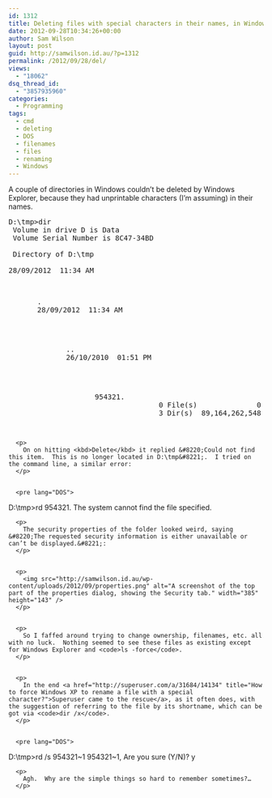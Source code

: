 ```yaml
---
id: 1312
title: Deleting files with special characters in their names, in Windows
date: 2012-09-28T10:34:26+00:00
author: Sam Wilson
layout: post
guid: http://samwilson.id.au/?p=1312
permalink: /2012/09/28/del/
views:
  - "18062"
dsq_thread_id:
  - "3857935960"
categories:
  - Programming
tags:
  - cmd
  - deleting
  - DOS
  - filenames
  - files
  - renaming
  - Windows
---
```

A couple of directories in Windows couldn’t be deleted by Windows Explorer, because they had unprintable characters (I’m assuming) in their names.

<pre lang="DOS">D:\tmp>dir
 Volume in drive D is Data
 Volume Serial Number is 8C47-34BD

 Directory of D:\tmp

28/09/2012  11:34 AM    

<DIR>
  .
  28/09/2012  11:34 AM    
  
  <DIR>
    ..
    26/10/2010  01:51 PM    
    
    <DIR>
      954321.
                     0 File(s)              0 bytes
                     3 Dir(s)  89,164,262,548 bytes free
      </pre>
      
      
      <p>
        On on hitting <kbd>Delete</kbd> it replied &#8220;Could not find this item.  This is no longer located in D:\tmp&#8221;.  I tried on the command line, a similar error:
      </p>
      
      
      <pre lang="DOS">
D:\tmp>rd 954321.
The system cannot find the file specified.
</pre>
      
      
      <p>
        The security properties of the folder looked weird, saying &#8220;The requested security information is either unavailable or can’t be displayed.&#8221;:
      </p>
      
      
      <p>
        <img src="http://samwilson.id.au/wp-content/uploads/2012/09/properties.png" alt="A screenshot of the top part of the properties dialog, showing the Security tab." width="385" height="143" />
      </p>
      
      
      <p>
        So I faffed around trying to change ownership, filenames, etc. all with no luck.  Nothing seemed to see these files as existing except for Windows Explorer and <code>ls -force</code>.
      </p>
      
      
      <p>
        In the end <a href="http://superuser.com/a/31684/14134" title="How to force Windows XP to rename a file with a special character?">Superuser came to the rescue</a>, as it often does, with the suggestion of referring to the file by its shortname, which can be got via <code>dir /x</code>.
      </p>
      
      
      <pre lang="DOS">
D:\tmp>rd /s 954321~1
954321~1, Are you sure (Y/N)? y
</pre>
      
      
      <p>
        Agh.  Why are the simple things so hard to remember sometimes?…
      </p>